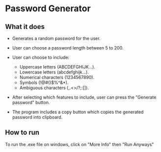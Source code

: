 # Password Generator

What it does
------------
 - Generates a random password for the user.
 - User can choose a password length between 5 to 200.
 - User can choose to include:
   
   - Uppercase letters (ABCDEFGHIJK...).
   - Lowercase letters (abcdefghijk...).
   - Numerical characters (1234567890).
   - Symbols (!@#()$%^&*).
   - Ambiguous characters (,.<>/?;:[]).
   
 - After selecting which features to include, user can press the "Generate password" button.
 - The program includes a copy button which copies the generated password into clipboard.

How to run
----------

To run the .exe file on windows, click on "More Info" then "Run Anyways"
